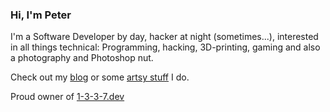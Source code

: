 ### Hi, I'm Peter

I'm a Software Developer by day, hacker at night (sometimes...), interested in all things technical: Programming, hacking, 3D-printing, gaming and also a photography and Photoshop nut.  

Check out my [blog](https://behind.flatspot.pictures) or some [artsy stuff](https://www.flatspot.pictures) I do.

Proud owner of [1-3-3-7.dev](https://1-3-3-7.dev)

